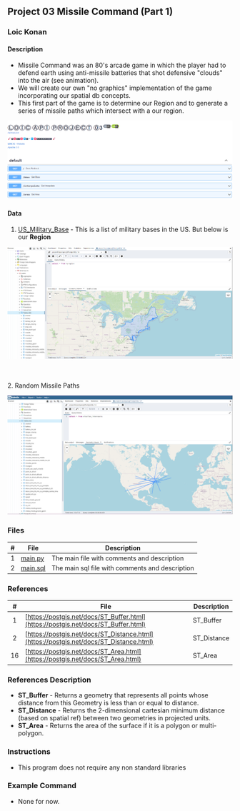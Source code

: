 ## Project 03  Missile Command (Part 1)

### Loic Konan

#### Description

- Missile Command was an 80's arcade game in which the player had to defend earth using anti-missile batteries that shot defensive "clouds" into the air (see animation).
- We will create our own "no graphics" implementation of the game incorporating our spatial db concepts.
- This first part of the game is to determine our Region and to generate a series of missile paths which intersect with a our region.
  
<img src="pic.png">

#### Data

1. [US_Military_Base](US_Military_Bases) - This is a list of military bases in the US. But below is our **Region**

<img src="pic1.png">

<br><br>
2. Random Missile Paths

<img src="pic2.png">

### Files

|   #   | File                 | Description                                     |
| :---: | -------------------- | ----------------------------------------------- |
|   1   | [main.py](main.py)   | The main file with comments and description     |
|   2   | [main.sql](main.sql) | The main sql file with comments and description |

### References

|   #   | File                                                                                   | Description |
| :---: | -------------------------------------------------------------------------------------- | ----------- |
|   1   | [https://postgis.net/docs/ST_Buffer.html](https://postgis.net/docs/ST_Buffer.html)     | ST_Buffer   |
|   2   | [https://postgis.net/docs/ST_Distance.html](https://postgis.net/docs/ST_Distance.html) | ST_Distance |
|  16   | [https://postgis.net/docs/ST_Area.html](https://postgis.net/docs/ST_Area.html)         | ST_Area     |

### References Description

- **ST_Buffer** - Returns a geometry that represents all points whose distance from this Geometry is less than or equal to distance.
- **ST_Distance** - Returns the 2-dimensional cartesian minimum distance (based on spatial ref) between two geometries in projected units.
- **ST_Area** - Returns the area of the surface if it is a polygon or multi-polygon.

### Instructions

- This program does not require any non standard libraries

### Example Command

- None for now.
